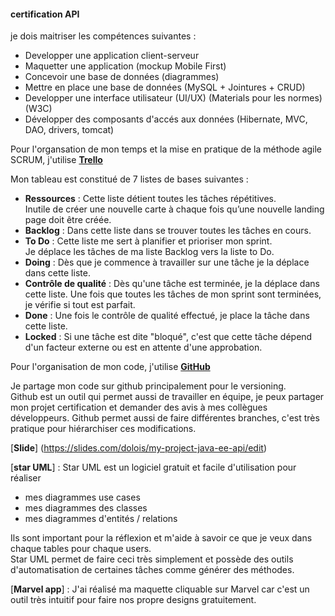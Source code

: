 #### certification API

je dois maitriser les compétences suivantes :
  * Developper une application client-serveur
  * Maquetter une application (mockup Mobile First)
  * Concevoir une base de données (diagrammes)
  * Mettre en place une base de données (MySQL + Jointures + CRUD)
  * Developper une interface utilisateur (UI/UX) (Materials pour les normes) (W3C)
  * Développer des composants d'accés aux données (Hibernate, MVC, DAO, drivers, tomcat)

Pour l'organsation de mon temps et la mise en pratique de la méthode agile SCRUM,
j'utilise [<b>Trello</b>](https://trello.com/b/DrJ6bvKT/certification)

Mon tableau est constitué de 7 listes de bases suivantes : 
  * <b>Ressources</b> : Cette liste détient toutes les tâches répétitives. <br>
  Inutile de créer une nouvelle carte à chaque fois qu’une nouvelle landing page doit être créée. <br>  
  * <b>Backlog</b> : Dans cette liste dans se trouver toutes les tâches en cours. <br>
  * <b>To Do</b> : Cette liste me sert à planifier et prioriser mon sprint. <br>
  Je déplace les tâches de ma liste Backlog vers la liste to Do.
  * <b>Doing</b> : Dès que je commence à travailler sur une tâche je la déplace dans cette liste.
  * <b>Contrôle de qualité</b> : Dès qu'une tâche est terminée, je la déplace dans cette liste. Une fois que toutes les tâches de mon sprint sont terminées, je vérifie si tout est parfait.
  * <b>Done</b> : Une fois le contrôle de qualité effectué, je place la tâche dans cette liste.
  * <b>Locked</b> : Si une tâche est dite "bloqué", c'est que cette tâche dépend d'un facteur externe ou est en attente d'une approbation.

Pour l'organisation de mon code, j'utilise [<b>GitHub</b>](https://github.com/Dolois/Projet-Certification/tree/master/src/main/java/co/simplon/certification)

Je partage mon code sur github principalement pour le versioning. <br>
Github est un outil qui permet aussi de travailler en équipe, je peux partager mon projet certification et demander des avis à mes collègues développeurs. Github permet aussi de faire différentes branches, c'est très pratique pour hiérarchiser ces modifications.

[<b>Slide</b>] (https://slides.com/dolois/my-project-java-ee-api/edit)

[<b>star UML</b>] : Star UML est un logiciel gratuit et facile d'utilisation pour réaliser 
  * mes diagrammes use cases
  * mes diagrammes des classes
  * mes diagrammes d'entités / relations
  
Ils sont important pour la réflexion et m'aide à savoir ce que je veux dans chaque tables pour chaque users. <br>
Star UML permet de faire ceci très simplement et possède des outils d'automatisation de certaines tâches comme générer des méthodes.

[<b>Marvel app</b>] : J'ai réalisé ma maquette cliquable sur Marvel car c'est un outil très intuitif pour faire nos propre designs gratuitement.
